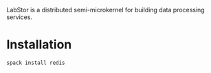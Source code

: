 LabStor is a distributed semi-microkernel for building data processing services.

# Installation

```bash
spack install redis
```
